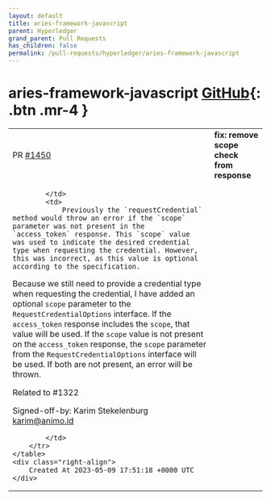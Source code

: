 ```yaml
---
layout: default
title: aries-framework-javascript
parent: Hyperledger
grand_parent: Pull Requests
has_children: false
permalink: /pull-requests/hyperledger/aries-framework-javascript
---
```


# aries-framework-javascript <span class="fs-3 right-align">[GitHub](https://github.com/hyperledger/aries-framework-javascript){: .btn .mr-4 }</span>


<div>
    <table>
        <tr>
            <td>
                PR <a href="https://github.com/hyperledger/aries-framework-javascript/pull/1450" class=".btn">#1450</a>
            </td>
            <td>
                <b>
                    fix: remove scope check from response
                </b>
            </td>
        </tr>
        <tr>
            <td>
                
            </td>
            <td>
                Previously the `requestCredential` method would throw an error if the `scope` parameter was not present in the `access_token` response. This `scope` value was used to indicate the desired credential type when requesting the credential. However, this was incorrect, as this value is optional according to the specification.

Because we still need to provide a credential type when requesting the credential, I have added an optional `scope` parameter to the `RequestCredentialOptions` interface. If the `access_token` response includes the `scope`, that value will be used. If the `scope` value is not present on the `access_token` response, the `scope` parameter from the `RequestCredentialOptions` interface will be used. If both are not present, an error will be thrown.

Related to #1322 

Signed-off-by: Karim Stekelenburg <karim@animo.id>

            </td>
        </tr>
    </table>
    <div class="right-align">
        Created At 2023-05-09 17:51:18 +0000 UTC
    </div>
</div>


